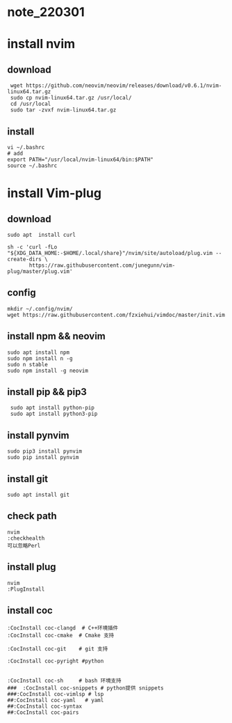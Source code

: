 # note_220301
# install nvim

## download

```shell
 wget https://github.com/neovim/neovim/releases/download/v0.6.1/nvim-linux64.tar.gz
 sudo cp nvim-linux64.tar.gz /usr/local/
 cd /usr/local
 sudo tar -zvxf nvim-linux64.tar.gz
```
## install

```shell
vi ~/.bashrc
# add 
export PATH="/usr/local/nvim-linux64/bin:$PATH"
source ~/.bashrc
```

# install Vim-plug

## download

```shell
sudo apt  install curl

sh -c 'curl -fLo "${XDG_DATA_HOME:-$HOME/.local/share}"/nvim/site/autoload/plug.vim --create-dirs \
       https://raw.githubusercontent.com/junegunn/vim-plug/master/plug.vim'
```
## config 

```shell
mkdir ~/.config/nvim/
wget https://raw.githubusercontent.com/fzxiehui/vimdoc/master/init.vim
```
## install npm && neovim

```shell
sudo apt install npm
sudo npm install n -g
sudo n stable
sudo npm install -g neovim
```

## install pip && pip3

```shell
 sudo apt install python-pip
 sudo apt install python3-pip
```

## install pynvim

```shell
sudo pip3 install pynvim
sudo pip install pynvim
```

## install git

```shell
sudo apt install git
```

## check path

```shell
nvim
:checkhealth
可以忽略Perl 

```
## install plug
```shell
nvim
:PlugInstall
```

## install coc 
```shell
:CocInstall coc-clangd  # C++环境插件
:CocInstall coc-cmake  # Cmake 支持
 
:CocInstall coc-git    # git 支持

:CocInstall coc-pyright #python 


:CocInstall coc-sh     # bash 环境支持
###  :CocInstall coc-snippets # python提供 snippets
###:CocInstall coc-vimlsp # lsp
##:CocInstall coc-yaml   # yaml
##:CocInstall coc-syntax
##:CocInstall coc-pairs
```
